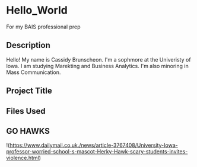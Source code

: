 # Hello_World
For my BAIS professional prep

## Description
Hello! My name is Cassidy Brunscheon. I'm a sophmore at the Univeristy of Iowa. I am studying Marekting and Business Analytics. I'm also minoring in Mass Communication. 

## Project Title

## Files Used

## **GO HAWKS**
!(https://www.dailymail.co.uk./news/article-3767408/University-Iowa-professor-worried-school-s-mascot-Herky-Hawk-scary-students-invites-violence.html)
